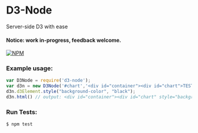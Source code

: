# D3-Node
Server-side D3 with ease

#### Notice: work in-progress, feedback welcome.

[![NPM](https://nodei.co/npm/d3-node.png?downloads=true&downloadRank=true)](https://nodei.co/npm/d3-node/)

### Example usage:

```javascript
var D3Node = require('d3-node');
var d3n = new D3Node('#chart','<div id="container"><div id="chart">TEST</div></div>');
d3n.d3Element.style("background-color", "black");
d3n.html() // output: <div id="container"><div id="chart" style="background-color: black;">TEST</div></div>

```

### Run Tests:

```
$ npm test
```
